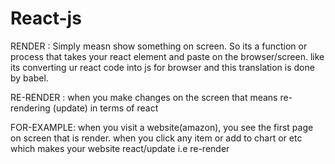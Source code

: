 # React-js

RENDER :  Simply measn show something on screen. So its a function or process that takes your react element and paste on the browser/screen.  like its converting ur react code into js for browser and this translation is done by babel.


RE-RENDER :  when you make changes on the screen that means re-rendering (update) in terms of react

FOR-EXAMPLE: when you visit a website(amazon), you see the first page on screen that is render.
when you click any item or add to chart or etc which makes your website react/update i.e re-render



